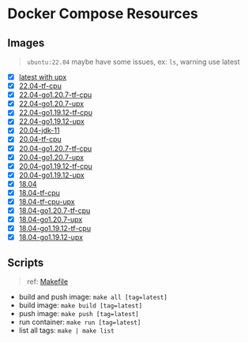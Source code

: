 # Docker Compose Resources

## Images

>`ubuntu:22.04` maybe have some issues, ex: `ls`, warning use latest

- [x] [latest with upx](./latest/Dockerfile)
- [x] [22.04-tf-cpu](./22.04-tf-cpu/Dockerfile)
- [x] [22.04-go1.20.7-tf-cpu](22.04-go1.20.7-tf-cpu/Dockerfile)
- [x] [22.04-go1.20.7-upx](22.04-go1.20.7-upx/Dockerfile)
- [x] [22.04-go1.19.12-tf-cpu](22.04-go1.19.12-tf-cpu/Dockerfile)
- [x] [22.04-go1.19.12-upx](22.04-go1.19.12-upx/Dockerfile)
- [x] [20.04-jdk-11](./20.04-jdk-11/Dockerfile)
- [x] [20.04-tf-cpu](./20.04-tf-cpu/Dockerfile)
- [x] [20.04-go1.20.7-tf-cpu](20.04-go1.20.7-tf-cpu/Dockerfile)
- [x] [20.04-go1.20.7-upx](20.04-go1.20.7-upx/Dockerfile)
- [x] [20.04-go1.19.12-tf-cpu](20.04-go1.19.12-tf-cpu/Dockerfile)
- [x] [20.04-go1.19.12-upx](20.04-go1.19.12-upx/Dockerfile)
- [x] [18.04](./18.04/Dockerfile)
- [x] [18.04-tf-cpu](./18.04-tf-cpu/Dockerfile)
- [x] [18.04-tf-cpu-upx](./18.04-tf-cpu-upx/Dockerfile)
- [x] [18.04-go1.20.7-tf-cpu](18.04-go1.20.7-tf-cpu/Dockerfile)
- [x] [18.04-go1.20.7-upx](18.04-go1.20.7-upx/Dockerfile)
- [x] [18.04-go1.19.12-tf-cpu](18.04-go1.19.12-tf-cpu/Dockerfile)
- [x] [18.04-go1.19.12-upx](./18.04-go1.19.12-upx/Dockerfile)

## Scripts

>ref: [Makefile](./Makefile)

- build and push image: `make all [tag=latest]`
- build image: `make build [tag=latest]`
- push image: `make push [tag=latest]`
- run container: `make run [tag=latest]`
- list all tags: `make | make list`
